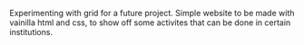 Experimenting with grid for a future project.
Simple website to be made with vainilla html and css, to show off some activites that can be done in certain institutions.
